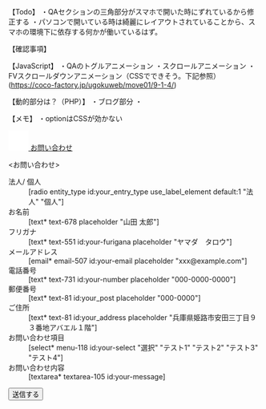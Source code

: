 <!-- 後で消す -->
【Todo】
・QAセクションの三角部分がスマホで開いた時にずれているから修正する
    ・パソコンで開いている時は綺麗にレイアウトされていることから、スマホの環境下に依存する何かが働いているはず。
    

【確認事項】



【JavaScript】
・QAのトグルアニメーション
・スクロールアニメーション
・FVスクロールダウンアニメーション（CSSでできそう。下記参照）
(https://coco-factory.jp/ugokuweb/move01/9-1-4/)

【動的部分は？（PHP）】
・ブログ部分
・

【メモ】
・optionはCSSが効かない
<!-- 後で消すここまで -->

<components>
<a href="#" class="btn">
    <img src="./images/arc-icon-mail.png" alt="メールアイコン" class="btn__icon">
    <span class="btn__text">お問い合わせ</span>
</a>


<お問い合わせ>
<form action="" class="contact-form">
 <dl class="contact-form__dl">
  <div class="contact-form__row">
   <div class="contact-form__label"><label for="your-entity_type">法人/ 個人</label></div>
   <div class="contact-form__radio">
    <dd class="contact-form__input contact-form__input--radio">
[radio entity_type id:your_entry_type use_label_element default:1 "法人" "個人"]
    </dd>
   </div>
  </div>
  <div class="contact-form__row">
   <div class="contact-form__label"><label for="your-name">お名前<span class="require-label"></span></label></div>
   <dd class="contact-form__input">
[text* text-678 placeholder "山田 太郎"]
   </dd>
  </div>
  <div class="contact-form__row">
   <div class="contact-form__label"><label for="your-furigana">フリガナ<span class="require-label"></span></label></div>
   <dd class="contact-form__input">
[text* text-551 id:your-furigana placeholder "ヤマダ　タロウ"]
   </dd>
  </div>
  <div class="contact-form__row">
   <div class="contact-form__label"><label for="your-email">メールアドレス<span class="require-label"></span></label></div>
   <dd class="contact-form__input">
[email* email-507 id:your-email placeholder "xxx@example.com"]
   </dd>
  </div>
  <div class="contact-form__row">
   <div class="contact-form__label"><label for="your-number">電話番号<span class="require-label"></span></label></div>
   <dd class="contact-form__input">
[text* text-731 id:your-number placeholder "000-0000-0000"]
   </dd>
  </div>
  <div class="contact-form__row">
   <div class="contact-form__label"><label for="your-zip">郵便番号<span class="require-label"></span></label></div>
   <dd class="contact-form__input">
[text* text-81 id:your_post placeholder "000-0000"]
   </dd>
  </div>
  <div class="contact-form__row">
   <div class="contact-form__label"><label for="your-address">ご住所<span class="require-label"></span></label></div>
   <dd class="contact-form__input">
[text* text-81 id:your_address placeholder "兵庫県姫路市安田三丁目９３番地アバエル１階"]
   </dd>
  </div>
  <div class="contact-form__row">
   <div class="contact-form__label"><label for="your-item">お問い合わせ項目</label></div>
   <dd class="contact-form__input">
[select* menu-118 id:your-select "選択" "テスト1" "テスト2" "テスト3" "テスト4"]
   </dd>
  </div>
  <div class="contact-form__row">
   <dt class="contact-form__label"><label for="your-message">お問い合わせ内容<span class="require-label"></span></label></dt>
   <dd class="contact-form__input">
[textarea* textarea-105 id:your-message]
   </dd>
  </div> 
 </dl>
 <div class="contact-form__submit">
  <input type="submit" value="送信する">
 </div>
</form>